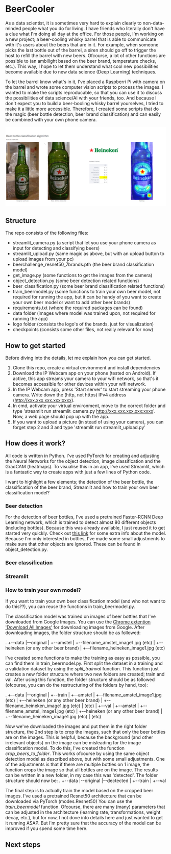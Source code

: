 # BeerCooler

As a data scientist, it is sometimes very hard to explain clearly to non-data-minded people what you do for living. I have friends who literally don't have a clue what I'm doing all day at the office. For those people, I'm working on a new project; a beer-cooling whisky barrel that is able to communicate with it's users about the beers that are in it. For example, when someone picks the last bottle out of the barrel, a siren should go off to trigger the host to refill the barrel with new beers. Ofcourse, a lot of other functions are possible to (an ambilight based on the beer brand, temperature checks, etc.). This way, I hope to let them understand what cool new possibilities become available due to new data science (Deep Learning) techniques. 

<picture of barrel>

To let the barrel know what's in it, I've placed a Raspberri Pi with camera on the barrel and wrote some computer vision scripts to process the images. I wanted to make the scripts reproducable, so that you can use it to discuss the possibilities of data science/AI with your friends, too. And because I don't expect you to build a beer-booling whisky barrel yourselves, I tried to make it a little more accessible. Therefore, I created some scripts that do the magic (beer bottle detection, beer brand classification) and can easily be combined with your own phone camera.

![Screenshot](checkpoints/beerclassification_output.jpeg)

## Structure

The repo consists of the following files:
- streamlit_camera.py (a script that let you use your phone camera as input for detecting and classifying beers)
- streamlit_upload.py (same magic as above, but with an upload button to upload images from your pc)
- beerchallenge_resnet50_7brands.pth (the beer brand classification model)
- get_image.py (some functions to get the images from the camera)
- object_detection.py (some beer detection related functions)
- beer_classification.py (some beer brand classification related functions)
- train_beermodel.py (some functions to train your own beer model, not required for running the app, but it can be handy of you want to create your own beer model or want to add other beer brands)
- requirements.txt (where the required packages can be found)
- data folder (images where model was trained upon, not required for running the app)
- logo folder (consists the logo's of the brands, just for visualization)
- checkpoints (consists some other files, not really relevant for now)

## How to get started

Before diving into the details, let me explain how you can get started.

1) Clone this repo, create a virtual environment and install dependencies
2) Download the IP Webcam app on your phone (tested on Android). If active, this app streams your camera to your wifi network, so that's it becomes accessible for other devices within your wifi network. 
3) In the IP Webcam app, press 'Start server' to start streaming your phone camera. Write down the (http, not https) IPv4 address (http://xxx.xxx.xxx.xxx:xxxx). 
4) In cmd, activate your virtual environment, move to the correct folder and type 'streamlit run streamlit_camera.py http://xxx.xxx.xxx.xxx:xxxx'. Now, a web page should pop up with the app. 
5) If you want to upload a picture (in stead of using your camera), you can forget step 2 and 3 and type 'streamlit run streamlit_upload.py'

## How does it work?

All code is written in Python. I've used PyTorch for creating and adjusting the Neural Networks for the object detection, image classification and the GradCAM (heatmaps). To visualise this in an app, I've used Streamlit, which is a fantastic way to create apps with just a few lines of Python code. 

I want to highlight a few elements; the detection of the beer bottle, the classification of the beer brand, Streamlit and how to train your own beer classification model?

### Beer detection

For the detection of beer bottles, I've used a pretrained Faster-RCNN Deep Learning network, which is trained to detect almost 80 different objects (including bottles). Because this was already available, I just reused it to get started very quickly. Check out [this link](https://debuggercafe.com/faster-rcnn-object-detection-with-pytorch/) for some extra info about the model. Because I'm only interested in bottles, I've made some small adjustments to make sure that other objects are ignored. These can be found in object_detection.py.

### Beer classification



### Streamlit

### How to train your own model?

If you want to train your own beer classification model (and who not want to do this??), you can reuse the functions in train_beermodel.py. 

The classification model was trained on images of beer bottles that I've downloaded from Google Images. You can use the [Chrome extention 'Download All Images'](https://chrome.google.com/webstore/detail/download-all-images/ifipmflagepipjokmbdecpmjbibjnakm) for downloading images from Google. After downloading images, the folder structure should be as followed:

.
+--data
|--original
|     +--amstel
|        +--filename_amstel_image1.jpg (etc)
|     +--heineken (or any other beer brand)
|        +--filename_heineken_image1.jpg (etc)

I've created some functions to make the training as easy as possible, you can find them in train_beermodel.py. First split the dataset in a training and a validation dataset by using the *split_trainval* function. This function just creates a new folder structure where two new folders are created; train and val. After using this function, the folder structure should be as followed (ofcourse, you can do the restructuring of the folders by hand, too):

.
+--data
|--original
|     +--train
|        +--amstel
|            +--filename_amstel_image1.jpg (etc)
|        +--heineken (or any other beer brand)
|           +--filename_heineken_image1.jpg (etc)
|        (etc)
|     +--val
|        +--amstel
|            +--filename_amstel_image1.jpg (etc)
|        +--heineken (or any other beer brand)
|           +--filename_heineken_image1.jpg (etc)
|        (etc)

Now we've downloaded the images and put them in the right folder structure, the 2nd step is to crop the images, such that only the beer bottles are on the images. This is helpful, because the background (and other irrelevant objects) on the image can be misleading for the image classification model. To do this, I've created the function *crop_beers_to_folder*. This works ofcourse by using the same object detection model as described above, but with some small adjustments. One of the adjustments is that if there are multiple bottles on 1 image, the function crops the image so that all bottles are on the image. The results can be written in a new folder, in my case this was 'detected'. The folder structure should now be:
.
+--data
|--original
|--dectected
|     +--train
|     +--val

The final step is to actually train the model based on the cropped beer images. I've used a pretrained Resnet50 architecture that can be downloaded via PyTorch (modes.Resnet50) You can use the *train_beermodel* function. Ofcourse, there are many (many) parameters that can be adjusted in the architecture (learning rate, transformations, weight decay, etc.), but for now, I not dove into details here and just wanted to get it running ASAP. But I'm pretty sure that the accuracy of the model can be improved if you spend some time here. 

## Next steps
